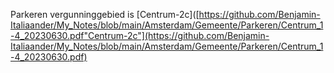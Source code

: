 Parkeren  vergunninggebied is [Centrum-2c]([https://github.com/Benjamin-Italiaander/My_Notes/blob/main/Amsterdam/Gemeente/Parkeren/Centrum_1-4_20230630.pdf"Centrum-2c"](https://github.com/Benjamin-Italiaander/My_Notes/blob/main/Amsterdam/Gemeente/Parkeren/Centrum_1-4_20230630.pdf)

